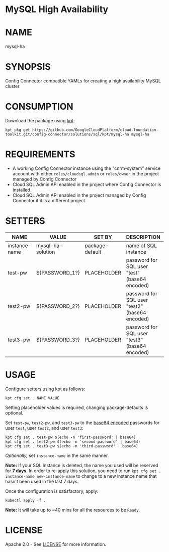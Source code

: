 MySQL High Availability
==================================================
# NAME
  mysql-ha
# SYNOPSIS
  Config Connector compatible YAMLs for creating a high availability MySQL cluster
# CONSUMPTION
  Download the package using [kpt](https://googlecontainertools.github.io/kpt/):
  ```
  kpt pkg get https://github.com/GoogleCloudPlatform/cloud-foundation-toolkit.git/config-connector/solutions/sql/kpt/mysql-ha mysql-ha
  ```
# REQUIREMENTS
  -   A working Config Connector instance using the "cnrm-system" service
      account with either `roles/cloudsql.admin` or `roles/owner` in the project
      managed by Config Connector
  -   Cloud SQL Admin API enabled in the project where Config Connector is
      installed
  -   Cloud SQL Admin API enabled in the project managed by Config Connector if
      it is a different project

# SETTERS
|       NAME        |        VALUE        |     SET BY      |          DESCRIPTION          | COUNT |
|-------------------|---------------------|-----------------|-------------------------------|-------|
| instance-name     | mysql-ha-solution   | package-default | name of SQL instance          | 14    |
| test-pw           | ${PASSWORD_1?}      | PLACEHOLDER     | password for SQL user "test"<br>(base64 encoded)  | 1     |
| test2-pw          | ${PASSWORD_2?}      | PLACEHOLDER     | password for SQL user "test2"<br>(base64 encoded) | 1     |
| test3-pw          | ${PASSWORD_3?}      | PLACEHOLDER     | password for SQL user "test3"<br>(base64 encoded) | 1     |

# USAGE
  Configure setters using kpt as follows:
  ```
  kpt cfg set . NAME VALUE
  ```
  Setting placeholder values is required, changing package-defaults is optional.

  Set `test-pw`, `test2-pw`, and `test3-pw` to the [base64
  encoded](https://kubernetes.io/docs/concepts/configuration/secret/#creating-a-secret-manually) passwords for user `test`,
  user `test2`, and user `test3`:
  ```
  kpt cfg set . test-pw $(echo -n 'first-password' | base64)
  kpt cfg set . test2-pw $(echo -n 'second-password' | base64)
  kpt cfg set . test3-pw $(echo -n 'third-password' | base64)
  ```
  _Optionally,_ set `instance-name` in the same manner.

  **Note:** If your SQL Instance is deleted, the name you used will be reserved
  for **7 days**. In order to re-apply this solution, you need to run
  `kpt cfg set . instance-name new-instance-name` to change to a new
  instance name that hasn't been used in the last 7 days.
 
  Once the configuration is satisfactory, apply:
  ```
  kubectl apply -f .
  ```
  **Note:** It will take up to ~40 mins for all the resources to be `Ready`.
  
# LICENSE
  Apache 2.0 - See [LICENSE](/LICENSE) for more information.

